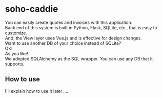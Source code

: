 # soho-caddie

You can easily create quotes and invoices with this application.  
Back end of this system is built in Python, Flask, SQLite, etc., that is easy to customize.  
And, the View layer uses Vue.js and is effective for design changes.  
Want to use another DB of your choice instead of SQLite?  
OK!   
As you like!  
We adopted SQLAlchemy as the SQL wrapper. You can use any DB that it supports.  

## How to use

I'll explain how to use it later ....
